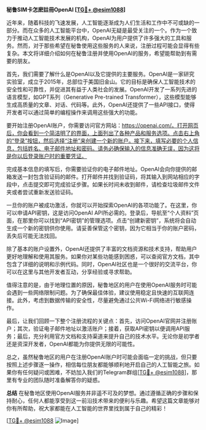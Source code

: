 **秘鲁SIM卡怎麽註冊OpenAI [[TG💪+ @esim1088](https://t.me/s/esim1088)]**

近年来，随着科技的飞速发展，人工智能逐渐成为人们生活和工作中不可或缺的一部分。而在众多的人工智能平台中，OpenAI无疑是最受关注的一个。作为一个致力于推动人工智能技术发展的机构，OpenAI为用户提供了许多强大的工具和服务。然而，对于那些希望在秘鲁使用这些服务的人来说，注册过程可能会显得有些复杂。本文将详细介绍如何在秘鲁注册并使用OpenAI的服务，希望能帮助到有需要的朋友。

首先，我们需要了解什么是OpenAI以及它提供的主要服务。OpenAI是一家研究实验室，成立于2015年，总部位于美国旧金山。它的目标是确保人工智能技术的安全性和可靠性，并促进其有益于人类社会的发展。OpenAI开发了一系列先进的语言模型，如GPT系列（Generative Pre-trained Transformer），这些模型能够生成高质量的文章、对话、代码等。此外，OpenAI还提供了一些API接口，使得开发者可以通过简单的编程操作来调用这些强大的功能。

要开始注册OpenAI账户，你需要访问官方网站：https://openai.com/。打开网页后，你会看到一个简洁明了的界面，上面列出了各种产品和服务选项。点击右上角的“登录”按钮，然后选择“注册”来创建一个新的账户。接下来，填写必要的个人信息，包括姓名、电子邮件地址和密码。请务必确保输入的信息准确无误，因为这将是你以后登录账户时的重要凭证。

完成基本信息的填写后，你需要验证你的电子邮件地址。OpenAI会向你提供的邮箱发送一封包含验证码的邮件。打开邮件并找到验证码，将其输入到网站相应的字段中，点击提交即可完成验证步骤。如果长时间未收到邮件，请检查垃圾邮件文件夹或者尝试重新发送验证码。

一旦你的账户被成功激活，你就可以开始探索OpenAI的各项功能了。在这里，你可以申请API密钥，这是访问OpenAI API所必需的。登录后，导航至“个人资料”页面，在那里你可以找到“API密钥”的管理选项。点击“创建新密钥”，系统将会自动生成一个新的密钥供你使用。请妥善保管这个密钥，因为它相当于你的账户密码，丢失后可能无法找回。

除了基本的账户设置外，OpenAI还提供了丰富的文档资源和技术支持，帮助用户更好地理解和使用其服务。如果你对某些功能感到困惑，可以查阅官方文档，其中包含了详细的说明和示例代码。同时，OpenAI社区也是一个很好的交流平台，你可以在这里与其他开发者互动，分享经验或寻求帮助。

值得注意的是，由于地理位置的原因，秘鲁地区的用户在使用OpenAI服务时可能会遇到一些网络限制问题。为了确保最佳体验，建议使用稳定且快速的互联网连接。此外，考虑到数据传输的安全性，尽量避免通过公共Wi-Fi网络进行敏感操作。

最后，让我们回顾一下整个注册流程的关键点：首先，访问OpenAI官网并注册账户；其次，验证电子邮件地址以激活账户；接着，获取API密钥以便调用API服务；最后，充分利用官方文档和支持渠道来提升自己的技术水平。无论你是初学者还是资深开发者，OpenAI都能为你提供无限的可能性。

总之，虽然秘鲁地区的用户在注册OpenAI账户时可能会面临一定的挑战，但只要按照上述步骤逐一操作，相信每位朋友都能够顺利地开启自己的人工智能之旅。如果你有任何疑问或困难，不妨加入我们的Telegram群组[[TG💪+ @esim1088](https://t.me/s/esim1088)]，那里有专业的团队随时准备解答你的疑惑。

**总结**
在秘鲁地区使用OpenAI服务并非遥不可及的梦想。通过遵循正确的步骤和保持耐心，任何人都能享受到这一前沿技术带来的便利与乐趣。希望这篇文章能够对你有所帮助，祝大家都能在人工智能的世界里找到属于自己的精彩！

[[TG💪+ @esim1088](https://t.me/s/esim1088) ![Image](https://i.postimg.cc/4NQfJmqS/Snipaste-2025-05-13-00-14-12.png)]